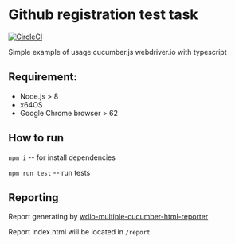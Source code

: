 # Github registration test task
[![CircleCI](https://circleci.com/gh/Artemon-line/github-registration-test-task/tree/master.svg?style=svg)](https://circleci.com/gh/Artemon-line/github-registration-test-task/tree/master)

Simple example of usage cucumber.js webdriver.io with typescript

## Requirement:
- Node.js > 8
- x64OS 
- Google Chrome browser > 62



## How to run
```npm i``` -- for install dependencies

```npm run test``` -- run tests

## Reporting
Report generating by [wdio-multiple-cucumber-html-reporter](https://www.npmjs.com/package/wdio-multiple-cucumber-html-reporter)

Report index.html will be located in ```/report```




